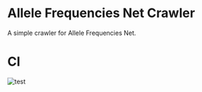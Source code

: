 # Allele Frequencies Net Crawler

A simple crawler for Allele Frequencies Net.

# CI
![test](https://github.com/anirudhbhashyam/AFNetCrwaler/actions/workflows/test.yml/badge.svg)